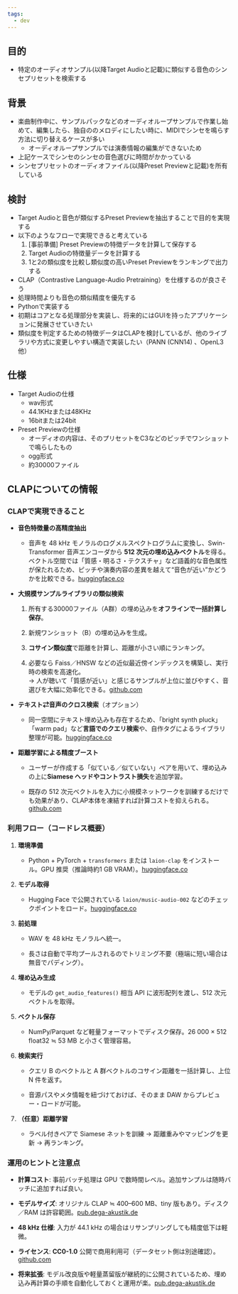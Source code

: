 ```yaml
---
tags:
  - dev
---
```

## 目的
- 特定のオーディオサンプル(以降Target Audioと記載)に類似する音色のシンセプリセットを検索する
## 背景
- 楽曲制作中に、サンプルパックなどのオーディオループサンプルで作業し始めて、編集したら、独自ののメロディにしたい時に、MIDIでシンセを鳴らす方法に切り替えるケースが多い
	- オーディオループサンプルでは演奏情報の編集ができないため
- 上記ケースでシンセのシンセの音色選びに時間がかかっている
- シンセプリセットのオーディオファイル(以降Preset Previewと記載)を所有している
## 検討
- Target Audioと音色が類似するPreset Previewを抽出することで目的を実現する
- 以下のようなフローで実現できると考えている
	1. \[事前準備\] Preset Previewの特徴データを計算して保存する
	2. Target Audioの特徴量データを計算する
	3. 1と2の類似度を比較し類似度の高いPreset Previewをランキングで出力する
- CLAP（Contrastive Language-Audio Pretraining）を仕様するのが良さそう
- 処理時間よりも音色の類似精度を優先する
- Pythonで実装する
- 初期はコアとなる処理部分を実装し、将来的にはGUIを持ったアプリケーションに発展させていきたい
- 類似度を判定するための特徴データはCLAPを検討しているが、他のライブラリや方式に変更しやすい構造で実装したい（PANN (CNN14) 、OpenL3他）
## 仕様
- Target Audioの仕様
	- wav形式
	- 44.1KHzまたは48KHz
	- 16bitまたは24bit
- Preset Previewの仕様
	- オーディオの内容は、そのプリセットをC3などのピッチでワンショットで鳴らしたもの
	- ogg形式
	- 約30000ファイル
## CLAPについての情報
### CLAPで実現できること

- **音色特徴量の高精度抽出**
    
    - 音声を 48 kHz モノラルのログメルスペクトログラムに変換し、Swin-Transformer 音声エンコーダから **512 次元の埋め込みベクトル**を得る。ベクトル空間では「質感・明るさ・テクスチャ」など語義的な音色属性が保たれるため、ピッチや演奏内容の差異を越えて“音色が近い”かどうかを比較できる。[huggingface.co](https://huggingface.co/docs/transformers/en/model_doc/clap?utm_source=chatgpt.com)
        
- **大規模サンプルライブラリの類似検索**
    
    1. 所有する30000ファイル（A群）の埋め込みを**オフラインで一括計算し保存**。
        
    2. 新規ワンショット（B）の埋め込みを生成。
        
    3. **コサイン類似度**で距離を計算し、距離が小さい順にランキング。
        
    4. 必要なら Faiss／HNSW などの近似最近傍インデックスを構築し、実行時の検索を高速化。  
        → 人が聴いて「質感が近い」と感じるサンプルが上位に並びやすく、音選びを大幅に効率化できる。[github.com](https://github.com/LAION-AI/CLAP?utm_source=chatgpt.com)
        
- **テキスト⇄音声のクロス検索**（オプション）
    
    - 同一空間にテキスト埋め込みも存在するため、「bright synth pluck」「warm pad」など**言語でのクエリ検索**や、自作タグによるライブラリ整理が可能。[huggingface.co](https://huggingface.co/docs/transformers/en/model_doc/clap?utm_source=chatgpt.com)
        
- **距離学習による精度ブースト**
    
    - ユーザーが作成する「似ている／似ていない」ペアを用いて、埋め込みの上に**Siamese ヘッドやコントラスト損失**を追加学習。
        
    - 既存の 512 次元ベクトルを入力に小規模ネットワークを訓練するだけでも効果があり、CLAP本体を凍結すれば計算コストを抑えられる。[github.com](https://github.com/LAION-AI/CLAP/issues/141?utm_source=chatgpt.com)
        

### 利用フロー（コードレス概要）

1. **環境準備**
    
    - Python + PyTorch + `transformers` または `laion-clap` をインストール。GPU 推奨（推論時約1 GB VRAM）。[huggingface.co](https://huggingface.co/docs/transformers/en/model_doc/clap?utm_source=chatgpt.com)
        
2. **モデル取得**
    
    - Hugging Face で公開されている `laion/music-audio-002` などのチェックポイントをロード。[huggingface.co](https://huggingface.co/docs/transformers/v4.46.2/ja/model_doc/clap?utm_source=chatgpt.com)
        
3. **前処理**
    
    - WAV を 48 kHz モノラルへ統一。
        
    - 長さは自動で平均プールされるのでトリミング不要（極端に短い場合は無音でパディング）。
        
4. **埋め込み生成**
    
    - モデルの `get_audio_features()` 相当 API に波形配列を渡し、512 次元ベクトルを取得。
        
5. **ベクトル保存**
    
    - NumPy/Parquet など軽量フォーマットでディスク保存。26 000 × 512 float32 ≒ 53 MB と小さく管理容易。
        
6. **検索実行**
    
    - クエリ B のベクトルと A 群ベクトルのコサイン距離を一括計算し、上位 N 件を返す。
        
    - 音源パスやメタ情報を紐づけておけば、そのまま DAW からプレビュー・ロードが可能。
        
7. **（任意）距離学習**
    
    - ラベル付きペアで Siamese ネットを訓練 → 距離重みやマッピングを更新 → 再ランキング。
        

### 運用のヒントと注意点

- **計算コスト**: 事前バッチ処理は GPU で数時間レベル。追加サンプルは随時バッチに追加すれば良い。
    
- **モデルサイズ**: オリジナル CLAP ≒ 400–600 MB、tiny 版もあり。ディスク／RAM は許容範囲。[pub.dega-akustik.de](https://pub.dega-akustik.de/DAS-DAGA_2025/files/upload/paper/149.pdf?utm_source=chatgpt.com)
    
- **48 kHz 仕様**: 入力が 44.1 kHz の場合はリサンプリングしても精度低下は軽微。
    
- **ライセンス**: **CC0-1.0** 公開で商用利用可（データセット側は別途確認）。[github.com](https://github.com/LAION-AI/CLAP?utm_source=chatgpt.com)
    
- **将来拡張**: モデル改良版や軽量蒸留版が継続的に公開されているため、埋め込み再計算の手順を自動化しておくと運用が楽。[pub.dega-akustik.de](https://pub.dega-akustik.de/DAS-DAGA_2025/files/upload/paper/149.pdf?utm_source=chatgpt.com)
